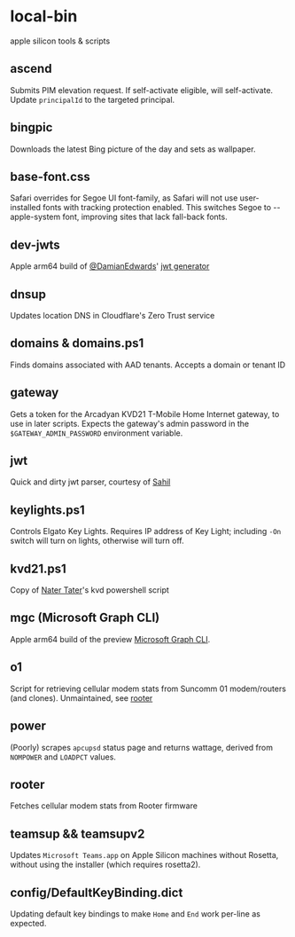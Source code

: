# local-bin

apple silicon tools & scripts

## ascend
Submits PIM elevation request. If self-activate eligible, will self-activate. Update `principalId` to the targeted principal.

## bingpic
Downloads the latest Bing picture of the day and sets as wallpaper.

## base-font.css
Safari overrides for Segoe UI font-family, as Safari will not use user-installed fonts with tracking protection enabled. This switches Segoe to --apple-system font, improving sites that lack fall-back fonts.

## dev-jwts
Apple arm64 build of [@DamianEdwards](https://github.com/DamianEdwards)' [jwt generator](https://github.com/DamianEdwards/AspNetCoreDevJwts)

## dnsup
Updates location DNS in Cloudflare's Zero Trust service

## domains & domains.ps1
Finds domains associated with AAD tenants. Accepts a domain or tenant ID

## gateway
Gets a token for the Arcadyan KVD21 T-Mobile Home Internet gateway, to use in later scripts. Expects the gateway's admin password in the `$GATEWAY_ADMIN_PASSWORD` environment variable.

## jwt
Quick and dirty jwt parser, courtesy of [Sahil](https://winsmarts.com/decode-jwt-token-on-terminal-d005ba6c5aa1) 

## keylights.ps1
Controls Elgato Key Lights. Requires IP address of Key Light; including `-On` switch will turn on lights, otherwise will turn off.

## kvd21.ps1
Copy of [Nater Tater](https://www.youtube.com/@NaterTater)'s kvd powershell script

## mgc (Microsoft Graph CLI)
Apple arm64 build of the preview [Microsoft Graph CLI](https://github.com/microsoftgraph/msgraph-cli).

## o1
Script for retrieving cellular modem stats from Suncomm 01 modem/routers (and clones). Unmaintained, see [rooter](rooter)

## power
(Poorly) scrapes `apcupsd` status page and returns wattage, derived from `NOMPOWER` and `LOADPCT` values. 

## rooter
Fetches cellular modem stats from Rooter firmware

## teamsup && teamsupv2
Updates `Microsoft Teams.app` on Apple Silicon machines without Rosetta, without using the installer (which requires rosetta2).

## config/DefaultKeyBinding.dict
Updating default key bindings to make `Home` and `End` work per-line as expected.